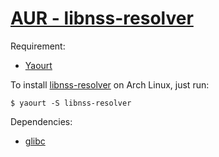 # [AUR - libnss-resolver](https://aur.archlinux.org/packages/libnss-resolver/)

Requirement:

- [Yaourt](https://wiki.archlinux.org/index.php/Yaourt)

To install [libnss-resolver](https://github.com/azukiapp/libnss-resolver) on Arch Linux, just run:

```
$ yaourt -S libnss-resolver
```

Dependencies:

- [glibc](https://www.archlinux.org/packages/core/i686/glibc/)
